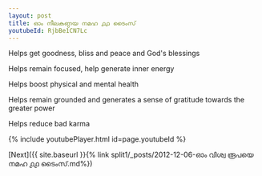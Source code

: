 ```yaml
---
layout: post
title: ഓം നീലകണ്ഠയ നമഹ ൧൧ ടൈംസ്
youtubeId: RjbBe1CN7Lc
---
```

 
 
Helps get goodness, bliss and peace and God's blessings
 
Helps remain focused, help generate inner energy 
 
Helps boost physical and mental health 
 
Helps remain grounded and generates a sense of gratitude towards the greater power 
 
Helps reduce bad karma
 
 
 
 


{% include youtubePlayer.html id=page.youtubeId %}
 
[Next]({{ site.baseurl }}{% link  split1/_posts/2012-12-06-ഓം വിശ്വ രൂപയെ നമഹ ൧൧ ടൈംസ്.md%})
 
